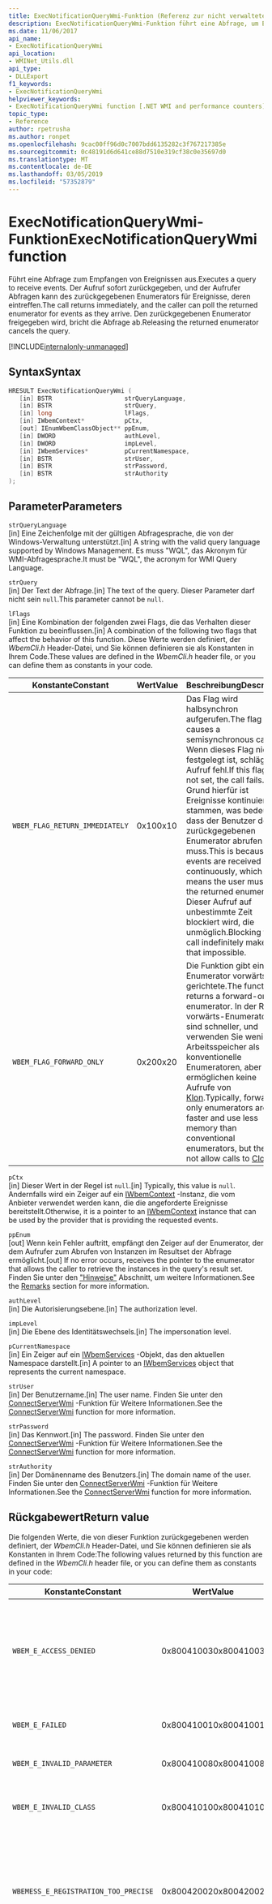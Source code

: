 ```yaml
---
title: ExecNotificationQueryWmi-Funktion (Referenz zur nicht verwalteten API)
description: ExecNotificationQueryWmi-Funktion führt eine Abfrage, um Ereignisse zu empfangen.
ms.date: 11/06/2017
api_name:
- ExecNotificationQueryWmi
api_location:
- WMINet_Utils.dll
api_type:
- DLLExport
f1_keywords:
- ExecNotificationQueryWmi
helpviewer_keywords:
- ExecNotificationQueryWmi function [.NET WMI and performance counters]
topic_type:
- Reference
author: rpetrusha
ms.author: ronpet
ms.openlocfilehash: 9cac00ff96d0c7007bdd6135282c3f767217385e
ms.sourcegitcommit: 0c48191d6d641ce88d7510e319cf38c0e35697d0
ms.translationtype: MT
ms.contentlocale: de-DE
ms.lasthandoff: 03/05/2019
ms.locfileid: "57352879"
---
```

# <a name="execnotificationquerywmi-function"></a><span data-ttu-id="1a8c3-103">ExecNotificationQueryWmi-Funktion</span><span class="sxs-lookup"><span data-stu-id="1a8c3-103">ExecNotificationQueryWmi function</span></span>

<span data-ttu-id="1a8c3-104">Führt eine Abfrage zum Empfangen von Ereignissen aus.</span><span class="sxs-lookup"><span data-stu-id="1a8c3-104">Executes a query to receive events.</span></span> <span data-ttu-id="1a8c3-105">Der Aufruf sofort zurückgegeben, und der Aufrufer Abfragen kann des zurückgegebenen Enumerators für Ereignisse, deren eintreffen.</span><span class="sxs-lookup"><span data-stu-id="1a8c3-105">The call returns immediately, and the caller can poll the returned enumerator for events as they arrive.</span></span> <span data-ttu-id="1a8c3-106">Den zurückgegebenen Enumerator freigegeben wird, bricht die Abfrage ab.</span><span class="sxs-lookup"><span data-stu-id="1a8c3-106">Releasing the returned enumerator cancels the query.</span></span>

[!INCLUDE[internalonly-unmanaged](../../../../includes/internalonly-unmanaged.md)]

## <a name="syntax"></a><span data-ttu-id="1a8c3-107">Syntax</span><span class="sxs-lookup"><span data-stu-id="1a8c3-107">Syntax</span></span>

```cpp
HRESULT ExecNotificationQueryWmi (
   [in] BSTR                    strQueryLanguage,
   [in] BSTR                    strQuery,
   [in] long                    lFlags,
   [in] IWbemContext*           pCtx,
   [out] IEnumWbemClassObject** ppEnum,
   [in] DWORD                   authLevel,
   [in] DWORD                   impLevel,
   [in] IWbemServices*          pCurrentNamespace,
   [in] BSTR                    strUser,
   [in] BSTR                    strPassword,
   [in] BSTR                    strAuthority
);
```

## <a name="parameters"></a><span data-ttu-id="1a8c3-108">Parameter</span><span class="sxs-lookup"><span data-stu-id="1a8c3-108">Parameters</span></span>

`strQueryLanguage`\
<span data-ttu-id="1a8c3-109">[in] Eine Zeichenfolge mit der gültigen Abfragesprache, die von der Windows-Verwaltung unterstützt.</span><span class="sxs-lookup"><span data-stu-id="1a8c3-109">[in] A string with the valid query language supported by Windows Management.</span></span> <span data-ttu-id="1a8c3-110">Es muss "WQL", das Akronym für WMI-Abfragesprache.</span><span class="sxs-lookup"><span data-stu-id="1a8c3-110">It must be "WQL", the acronym for WMI Query Language.</span></span>

`strQuery`\
<span data-ttu-id="1a8c3-111">[in] Der Text der Abfrage.</span><span class="sxs-lookup"><span data-stu-id="1a8c3-111">[in] The text of the query.</span></span> <span data-ttu-id="1a8c3-112">Dieser Parameter darf nicht sein `null`.</span><span class="sxs-lookup"><span data-stu-id="1a8c3-112">This parameter cannot be `null`.</span></span>

`lFlags`\
<span data-ttu-id="1a8c3-113">[in] Eine Kombination der folgenden zwei Flags, die das Verhalten dieser Funktion zu beeinflussen.</span><span class="sxs-lookup"><span data-stu-id="1a8c3-113">[in] A combination of the following two flags that affect the behavior of this function.</span></span> <span data-ttu-id="1a8c3-114">Diese Werte werden definiert, der *WbemCli.h* Header-Datei, und Sie können definieren sie als Konstanten in Ihrem Code.</span><span class="sxs-lookup"><span data-stu-id="1a8c3-114">These values are defined in the *WbemCli.h* header file, or you can define them as constants in your code.</span></span>

| <span data-ttu-id="1a8c3-115">Konstante</span><span class="sxs-lookup"><span data-stu-id="1a8c3-115">Constant</span></span> | <span data-ttu-id="1a8c3-116">Wert</span><span class="sxs-lookup"><span data-stu-id="1a8c3-116">Value</span></span>  | <span data-ttu-id="1a8c3-117">Beschreibung</span><span class="sxs-lookup"><span data-stu-id="1a8c3-117">Description</span></span>  |
|---------|---------|---------|
| `WBEM_FLAG_RETURN_IMMEDIATELY` | <span data-ttu-id="1a8c3-118">0x10</span><span class="sxs-lookup"><span data-stu-id="1a8c3-118">0x10</span></span> | <span data-ttu-id="1a8c3-119">Das Flag wird halbsynchron aufgerufen.</span><span class="sxs-lookup"><span data-stu-id="1a8c3-119">The flag causes a semisynchronous call.</span></span> <span data-ttu-id="1a8c3-120">Wenn dieses Flag nicht festgelegt ist, schlägt der Aufruf fehl.</span><span class="sxs-lookup"><span data-stu-id="1a8c3-120">If this flag is not set, the call fails.</span></span> <span data-ttu-id="1a8c3-121">Grund hierfür ist Ereignisse kontinuierlich stammen, was bedeutet, dass der Benutzer den zurückgegebenen Enumerator abrufen muss.</span><span class="sxs-lookup"><span data-stu-id="1a8c3-121">This is because events are received continuously, which means the user must poll the returned enumerator.</span></span> <span data-ttu-id="1a8c3-122">Dieser Aufruf auf unbestimmte Zeit blockiert wird, die unmöglich.</span><span class="sxs-lookup"><span data-stu-id="1a8c3-122">Blocking this call indefinitely makes that impossible.</span></span> |
| `WBEM_FLAG_FORWARD_ONLY` | <span data-ttu-id="1a8c3-123">0x20</span><span class="sxs-lookup"><span data-stu-id="1a8c3-123">0x20</span></span> | <span data-ttu-id="1a8c3-124">Die Funktion gibt einen Enumerator vorwärts gerichtete.</span><span class="sxs-lookup"><span data-stu-id="1a8c3-124">The function returns a forward-only enumerator.</span></span> <span data-ttu-id="1a8c3-125">In der Regel vorwärts-Enumeratoren sind schneller, und verwenden Sie weniger Arbeitsspeicher als konventionelle Enumeratoren, aber sie ermöglichen keine Aufrufe von [Klon](clone.md).</span><span class="sxs-lookup"><span data-stu-id="1a8c3-125">Typically, forward-only enumerators are faster and use less memory than conventional enumerators, but they do not allow calls to [Clone](clone.md).</span></span> |

`pCtx`\
<span data-ttu-id="1a8c3-126">[in] Dieser Wert in der Regel ist `null`.</span><span class="sxs-lookup"><span data-stu-id="1a8c3-126">[in] Typically, this value is `null`.</span></span> <span data-ttu-id="1a8c3-127">Andernfalls wird ein Zeiger auf ein [IWbemContext](/windows/desktop/api/wbemcli/nn-wbemcli-iwbemcontext) -Instanz, die vom Anbieter verwendet werden kann, die die angeforderte Ereignisse bereitstellt.</span><span class="sxs-lookup"><span data-stu-id="1a8c3-127">Otherwise, it is a pointer to an [IWbemContext](/windows/desktop/api/wbemcli/nn-wbemcli-iwbemcontext) instance that can be used by the provider that is providing the requested events.</span></span>

`ppEnum`\
<span data-ttu-id="1a8c3-128">[out] Wenn kein Fehler auftritt, empfängt den Zeiger auf der Enumerator, der dem Aufrufer zum Abrufen von Instanzen im Resultset der Abfrage ermöglicht.</span><span class="sxs-lookup"><span data-stu-id="1a8c3-128">[out] If no error occurs, receives the pointer to the enumerator that allows the caller to retrieve the instances in the query's result set.</span></span> <span data-ttu-id="1a8c3-129">Finden Sie unter den ["Hinweise"](#remarks) Abschnitt, um weitere Informationen.</span><span class="sxs-lookup"><span data-stu-id="1a8c3-129">See the [Remarks](#remarks) section for more information.</span></span>

`authLevel`\
<span data-ttu-id="1a8c3-130">[in] Die Autorisierungsebene.</span><span class="sxs-lookup"><span data-stu-id="1a8c3-130">[in] The authorization level.</span></span>

`impLevel`\
<span data-ttu-id="1a8c3-131">[in] Die Ebene des Identitätswechsels.</span><span class="sxs-lookup"><span data-stu-id="1a8c3-131">[in] The impersonation level.</span></span>

`pCurrentNamespace`\
<span data-ttu-id="1a8c3-132">[in] Ein Zeiger auf ein [IWbemServices](/windows/desktop/api/wbemcli/nn-wbemcli-iwbemservices) -Objekt, das den aktuellen Namespace darstellt.</span><span class="sxs-lookup"><span data-stu-id="1a8c3-132">[in] A pointer to an [IWbemServices](/windows/desktop/api/wbemcli/nn-wbemcli-iwbemservices) object that represents the current namespace.</span></span>

`strUser`\
<span data-ttu-id="1a8c3-133">[in] Der Benutzername.</span><span class="sxs-lookup"><span data-stu-id="1a8c3-133">[in] The user name.</span></span> <span data-ttu-id="1a8c3-134">Finden Sie unter den [ConnectServerWmi](connectserverwmi.md) -Funktion für Weitere Informationen.</span><span class="sxs-lookup"><span data-stu-id="1a8c3-134">See the [ConnectServerWmi](connectserverwmi.md) function for more information.</span></span>

`strPassword`\
<span data-ttu-id="1a8c3-135">[in] Das Kennwort.</span><span class="sxs-lookup"><span data-stu-id="1a8c3-135">[in] The password.</span></span> <span data-ttu-id="1a8c3-136">Finden Sie unter den [ConnectServerWmi](connectserverwmi.md) -Funktion für Weitere Informationen.</span><span class="sxs-lookup"><span data-stu-id="1a8c3-136">See the [ConnectServerWmi](connectserverwmi.md) function for more information.</span></span>

`strAuthority`\
<span data-ttu-id="1a8c3-137">[in] Der Domänenname des Benutzers.</span><span class="sxs-lookup"><span data-stu-id="1a8c3-137">[in] The domain name of the user.</span></span> <span data-ttu-id="1a8c3-138">Finden Sie unter den [ConnectServerWmi](connectserverwmi.md) -Funktion für Weitere Informationen.</span><span class="sxs-lookup"><span data-stu-id="1a8c3-138">See the [ConnectServerWmi](connectserverwmi.md) function for more information.</span></span>

## <a name="return-value"></a><span data-ttu-id="1a8c3-139">Rückgabewert</span><span class="sxs-lookup"><span data-stu-id="1a8c3-139">Return value</span></span>

<span data-ttu-id="1a8c3-140">Die folgenden Werte, die von dieser Funktion zurückgegebenen werden definiert, der *WbemCli.h* Header-Datei, und Sie können definieren sie als Konstanten in Ihrem Code:</span><span class="sxs-lookup"><span data-stu-id="1a8c3-140">The following values returned by this function are defined in the *WbemCli.h* header file, or you can define them as constants in your code:</span></span>

|<span data-ttu-id="1a8c3-141">Konstante</span><span class="sxs-lookup"><span data-stu-id="1a8c3-141">Constant</span></span>  |<span data-ttu-id="1a8c3-142">Wert</span><span class="sxs-lookup"><span data-stu-id="1a8c3-142">Value</span></span>  |<span data-ttu-id="1a8c3-143">Beschreibung</span><span class="sxs-lookup"><span data-stu-id="1a8c3-143">Description</span></span>  |
|---------|---------|---------|
| `WBEM_E_ACCESS_DENIED` | <span data-ttu-id="1a8c3-144">0x80041003</span><span class="sxs-lookup"><span data-stu-id="1a8c3-144">0x80041003</span></span> | <span data-ttu-id="1a8c3-145">Der Benutzer keine Berechtigung zum Anzeigen, eine oder mehrere Klassen, die die Funktion zurückgeben kann.</span><span class="sxs-lookup"><span data-stu-id="1a8c3-145">The user does not have permission to view one or more of the classes that the function can return.</span></span> |
| `WBEM_E_FAILED` | <span data-ttu-id="1a8c3-146">0x80041001</span><span class="sxs-lookup"><span data-stu-id="1a8c3-146">0x80041001</span></span> | <span data-ttu-id="1a8c3-147">Ein Unbekannter Fehler aufgetreten.</span><span class="sxs-lookup"><span data-stu-id="1a8c3-147">An unspecified error has occurred.</span></span> |
| `WBEM_E_INVALID_PARAMETER` | <span data-ttu-id="1a8c3-148">0x80041008</span><span class="sxs-lookup"><span data-stu-id="1a8c3-148">0x80041008</span></span> | <span data-ttu-id="1a8c3-149">Ein Parameter ist ungültig.</span><span class="sxs-lookup"><span data-stu-id="1a8c3-149">A parameter is not valid.</span></span> |
| `WBEM_E_INVALID_CLASS` | <span data-ttu-id="1a8c3-150">0x80041010</span><span class="sxs-lookup"><span data-stu-id="1a8c3-150">0x80041010</span></span> | <span data-ttu-id="1a8c3-151">Die Abfrage gibt eine Klasse, die nicht vorhanden ist.</span><span class="sxs-lookup"><span data-stu-id="1a8c3-151">The query specifies a class that does not exist.</span></span> |
| `WBEMESS_E_REGISTRATION_TOO_PRECISE` | <span data-ttu-id="1a8c3-152">0x80042002</span><span class="sxs-lookup"><span data-stu-id="1a8c3-152">0x80042002</span></span> | <span data-ttu-id="1a8c3-153">Zu viel Genauigkeit bei der Übermittlung von Ereignissen wurde angefordert.</span><span class="sxs-lookup"><span data-stu-id="1a8c3-153">Too much precision in delivery of events has been requested.</span></span> <span data-ttu-id="1a8c3-154">Eine größere Abruf Toleranz muss angegeben werden.</span><span class="sxs-lookup"><span data-stu-id="1a8c3-154">A larger polling tolerance must be specified.</span></span> |
| `WBEMESS_E_REGISTRATION_TOO_BROAD` | <span data-ttu-id="1a8c3-155">0x80042001</span><span class="sxs-lookup"><span data-stu-id="1a8c3-155">0x80042001</span></span> | <span data-ttu-id="1a8c3-156">Die Abfrage fordert Informationen als Windows-Verwaltung bereitgestellt werden können.</span><span class="sxs-lookup"><span data-stu-id="1a8c3-156">The query requests more information than Windows Management can provide.</span></span> <span data-ttu-id="1a8c3-157">Dies `HRESULT` wird zurückgegeben, wenn ein Event-in einer Anforderung zum Abrufen aller Objekte in einem Namespace Abfrageergebnisse.</span><span class="sxs-lookup"><span data-stu-id="1a8c3-157">This `HRESULT` is returned when an event query results in a request to poll all objects in a namespace.</span></span> |
| `WBEM_E_INVALID_QUERY` | <span data-ttu-id="1a8c3-158">0x80041017</span><span class="sxs-lookup"><span data-stu-id="1a8c3-158">0x80041017</span></span> | <span data-ttu-id="1a8c3-159">Die Abfrage musste ein Syntaxfehler aufgetreten.</span><span class="sxs-lookup"><span data-stu-id="1a8c3-159">The query had a syntax error.</span></span> |
| `WBEM_E_INVALID_QUERY_TYPE` | <span data-ttu-id="1a8c3-160">0x80041018</span><span class="sxs-lookup"><span data-stu-id="1a8c3-160">0x80041018</span></span> | <span data-ttu-id="1a8c3-161">Die angeforderte Abfragesprache wird nicht unterstützt.</span><span class="sxs-lookup"><span data-stu-id="1a8c3-161">The requested query language is not supported.</span></span> |
| `WBEM_E_QUOTA_VIOLATION` | <span data-ttu-id="1a8c3-162">0x8004106c</span><span class="sxs-lookup"><span data-stu-id="1a8c3-162">0x8004106c</span></span> | <span data-ttu-id="1a8c3-163">Die Abfrage ist zu komplex.</span><span class="sxs-lookup"><span data-stu-id="1a8c3-163">The query is too complex.</span></span> |
| `WBEM_E_OUT_OF_MEMORY` | <span data-ttu-id="1a8c3-164">0x80041006</span><span class="sxs-lookup"><span data-stu-id="1a8c3-164">0x80041006</span></span> | <span data-ttu-id="1a8c3-165">Es ist nicht genügend Arbeitsspeicher verfügbar, um den Vorgang abzuschließen.</span><span class="sxs-lookup"><span data-stu-id="1a8c3-165">Not enough memory is available to complete the operation.</span></span> |
| `WBEM_E_SHUTTING_DOWN` | <span data-ttu-id="1a8c3-166">0x80041033</span><span class="sxs-lookup"><span data-stu-id="1a8c3-166">0x80041033</span></span> | <span data-ttu-id="1a8c3-167">WMI wurde wahrscheinlich beendet und neu gestartet.</span><span class="sxs-lookup"><span data-stu-id="1a8c3-167">WMI was probably stopped and restarting.</span></span> <span data-ttu-id="1a8c3-168">Rufen Sie [ConnectServerWmi](connectserverwmi.md) erneut aus.</span><span class="sxs-lookup"><span data-stu-id="1a8c3-168">Call [ConnectServerWmi](connectserverwmi.md) again.</span></span> |
| `WBEM_E_TRANSPORT_FAILURE` | <span data-ttu-id="1a8c3-169">0x80041015</span><span class="sxs-lookup"><span data-stu-id="1a8c3-169">0x80041015</span></span> | <span data-ttu-id="1a8c3-170">Der Remoteprozeduraufruf-Remoteprozeduraufruf (RPC)-Link zwischen dem aktuellen Prozess und die WMI-hat Fehler.</span><span class="sxs-lookup"><span data-stu-id="1a8c3-170">The remote procedure call (RPC) link between the current process and WMI has failed.</span></span> |
| `WBEM_E_UNPARSABLE_QUERY` | <span data-ttu-id="1a8c3-171">0x80041058</span><span class="sxs-lookup"><span data-stu-id="1a8c3-171">0x80041058</span></span> | <span data-ttu-id="1a8c3-172">Die Abfrage kann nicht analysiert werden.</span><span class="sxs-lookup"><span data-stu-id="1a8c3-172">The query cannot be parsed.</span></span> |
| `WBEM_S_NO_ERROR` | <span data-ttu-id="1a8c3-173">0</span><span class="sxs-lookup"><span data-stu-id="1a8c3-173">0</span></span> | <span data-ttu-id="1a8c3-174">Der Funktionsaufruf war erfolgreich.</span><span class="sxs-lookup"><span data-stu-id="1a8c3-174">The function call was successful.</span></span>  |

## <a name="remarks"></a><span data-ttu-id="1a8c3-175">Hinweise</span><span class="sxs-lookup"><span data-stu-id="1a8c3-175">Remarks</span></span>

<span data-ttu-id="1a8c3-176">Diese Funktion umschließt einen Aufruf der [IWbemServices::ExecNotificationQuery](/windows/desktop/api/wbemcli/nf-wbemcli-iwbemservices-execnotificationquery) Methode.</span><span class="sxs-lookup"><span data-stu-id="1a8c3-176">This function wraps a call to the [IWbemServices::ExecNotificationQuery](/windows/desktop/api/wbemcli/nf-wbemcli-iwbemservices-execnotificationquery) method.</span></span>

<span data-ttu-id="1a8c3-177">Nachdem die Funktion zurückgibt, der Aufrufer in regelmäßigen Abständen übergibt das zurückgegebene `ppEnum` -Objekt an die [Weiter](next.md) Funktion, um festzustellen, ob alle Ereignisse zur Verfügung stehen.</span><span class="sxs-lookup"><span data-stu-id="1a8c3-177">After the function returns, the caller periodically passes the returned `ppEnum` object to the [Next](next.md) function to see if any events are available.</span></span>

<span data-ttu-id="1a8c3-178">Bestehen Einschränkungen in Bezug auf die Anzahl der `AND` und `OR` Schlüsselwörter, die in WQL-Abfragen verwendet werden können.</span><span class="sxs-lookup"><span data-stu-id="1a8c3-178">There are limits to the number of `AND` and `OR` keywords that can be used in WQL queries.</span></span> <span data-ttu-id="1a8c3-179">Große Anzahl von WQL-Schlüsselwörter, die verwendet werden, in eine komplexe Abfrage kann dazu führen, dass WMI Zurückgeben der `WBEM_E_QUOTA_VIOLATION` (oder 0x8004106c) Fehlercode als ein `HRESULT` Wert.</span><span class="sxs-lookup"><span data-stu-id="1a8c3-179">Large numbers of WQL keywords used in a complex query can cause WMI to return the `WBEM_E_QUOTA_VIOLATION` (or 0x8004106c) error code as an `HRESULT` value.</span></span> <span data-ttu-id="1a8c3-180">Das Limit von WQL-Schlüsselwörter, hängt davon ab, wie komplex die Abfrage ist.</span><span class="sxs-lookup"><span data-stu-id="1a8c3-180">The limit of WQL keywords depends on how complex the query is.</span></span>

<span data-ttu-id="1a8c3-181">Wenn der Funktionsaufruf fehlschlägt, können Sie zusätzliche Fehlerinformationen abrufen, durch den Aufruf der [GetErrorInfo](geterrorinfo.md) Funktion.</span><span class="sxs-lookup"><span data-stu-id="1a8c3-181">If the function call fails, you can obtain additional error information by calling the [GetErrorInfo](geterrorinfo.md) function.</span></span>

## <a name="requirements"></a><span data-ttu-id="1a8c3-182">Anforderungen</span><span class="sxs-lookup"><span data-stu-id="1a8c3-182">Requirements</span></span>

<span data-ttu-id="1a8c3-183">**Plattformen:** Weitere Informationen finden Sie unter [Systemanforderungen](../../../../docs/framework/get-started/system-requirements.md).</span><span class="sxs-lookup"><span data-stu-id="1a8c3-183">**Platforms:** See [System Requirements](../../../../docs/framework/get-started/system-requirements.md).</span></span>

<span data-ttu-id="1a8c3-184">**Header:** WMINet_Utils.idl</span><span class="sxs-lookup"><span data-stu-id="1a8c3-184">**Header:** WMINet_Utils.idl</span></span>

<span data-ttu-id="1a8c3-185">**.NET Framework-Versionen:** [!INCLUDE[net_current_v472plus](../../../../includes/net-current-v472plus.md)]</span><span class="sxs-lookup"><span data-stu-id="1a8c3-185">**.NET Framework Versions:** [!INCLUDE[net_current_v472plus](../../../../includes/net-current-v472plus.md)]</span></span>

## <a name="see-also"></a><span data-ttu-id="1a8c3-186">Siehe auch</span><span class="sxs-lookup"><span data-stu-id="1a8c3-186">See also</span></span>

- [<span data-ttu-id="1a8c3-187">WMI und Leistungsindikatoren (Referenz zur nicht verwalteten API)</span><span class="sxs-lookup"><span data-stu-id="1a8c3-187">WMI and Performance Counters (Unmanaged API Reference)</span></span>](index.md)